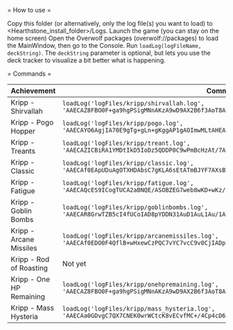 = How to use =

Copy this folder (or alternatively, only the log file(s) you want to load) to <Hearthstone_install_folder>/Logs.
Launch the game (you can stay on the home screen)
Open the Overwolf packages (overwolf://packages) to load the MainWindow, then go to the Console.
Run `loadLog(logFileName, deckString)`. The `deckString` parameter is optional, but lets you use the deck tracker to visualize a bit better what is happening.

= Commands =

| Achievement        | Command           |
| ------------------ | ----------------- |
| Kripp - Shirvallah | `loadLog('logFiles/kripp/shirvallah.log', 'AAECAZ8FBO0F+ga9hgPSigMNnAKzA9wD9AX2B6f3AoT8Avz8Atn+As+GA+yGA7aYA8OdAwA=')` |
| Kripp - Pogo Hopper | `loadLog('logFiles/kripp/pogo.log', 'AAECAYO6AgjIA70E9gTg+gLn+gKggAP1gAOImwMLtAHEAe0CzQObBe4GhgnX+gLVjAOvkQOJmwMA')` |
| Kripp - Treants | `loadLog('logFiles/kripp/treant.log', 'AAECAZICBiRA1YMDtIkD5IoDz5QDDP0C9wPmBcHzAt/7AuH7Ar/9ArmUA86UA8qcA9OcA7ufAwA=')` |
| Kripp - Classic | `loadLog('logFiles/kripp/classic.log', 'AAECAf0EApUDuAgOTXHDAbsC7gKLA6sEtATmBJYF7AXsB78IyQ0A')` |
| Kripp - Fatigue | `loadLog('logFiles/kripp/fatigue.log', 'AAECAQcES9ICogTUCA2aBNQE/ASOBZEG7web8wKD+wKz/AL4hgOqiwPwngOSnwMA')` |
| Kripp - Goblin Bombs | `loadLog('logFiles/kripp/goblinbombs.log', 'AAECAR8GrwTZB5cI4fUCoIAD8pYDDN31AuD1AuL1Au/1Arn4Apj7Aqj7Arz8Avb9AomAA8yBA7acAwA=')` |
| Kripp - Arcane Missiles | `loadLog('logFiles/kripp/arcanemissiles.log', 'AAECAf0EDO0F4QflB+wHxewCzPQC7vYC7vcC9v0CjIADpIcDtJEDCdMBqwS0BLT8ApX/Au+AA82JA+eVA56bAwA=')` |
| Kripp - Rod of Roasting | Not yet |
| Kripp - One HP Remaining | `loadLog('logFiles/kripp/onehpremaining.log', 'AAECAZ8FBO0F+ga9hgPSigMNnAKzA9wD9AX2B6f3AoT8Avz8Atn+As+GA+yGA7aYA8OdAwA=')` |
| Kripp - Mass Hysteria | `loadLog('logFiles/kripp/mass_hysteria.log', 'AAECAa0GDvgC7QX7CNEK0wrWCtcK8vECvfMC+/4Cp4cD64oDmJsDmZsDCPsBlwKcAuUEyQbyDPsMl4cDAA==')` |
